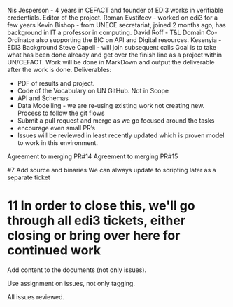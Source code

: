 Nis Jesperson - 4 years in CEFACT and founder of EDI3 works in verifiable credentials.  Editor of the project.
Roman Evstifeev - worked on edi3 for a few years
Kevin Bishop - from UNECE secretariat, joined 2 months ago, has background in IT a professor in computing.
David Roff - T&L Domain Co-Ordinator also supporting the BIC on API and Digital resources.
Kesenyia - EDI3 Background
Steve Capell - will join subsequent calls
Goal is to take what has been done already and get over the finish line as a project within UN/CEFACT.
Work will be done in MarkDown and output the deliverable after the work is done.
Deliverables:
* PDF of results and project.
* Code of the Vocabulary on UN GitHub.
Not in Scope
* API and Schemas
* Data Modelling - we are re-using existing work not creating new.
Process to follow the git flows
* Submit a pull request and merge as we go focused around the tasks
* encourage even small PR’s
* Issues will be reviewed in least recently updated which is proven model to work in this environment.

Agreement to merging PR#14
Agreement to merging PR#15

#7 Add source and binaries
We can always update to scripting later as a separate ticket

# 11 In order to close this, we'll go through all edi3 tickets, either closing or bring over here for continued work

Add content to the documents (not only issues).

Use assignment on issues, not only tagging.

All issues reviewed. 
